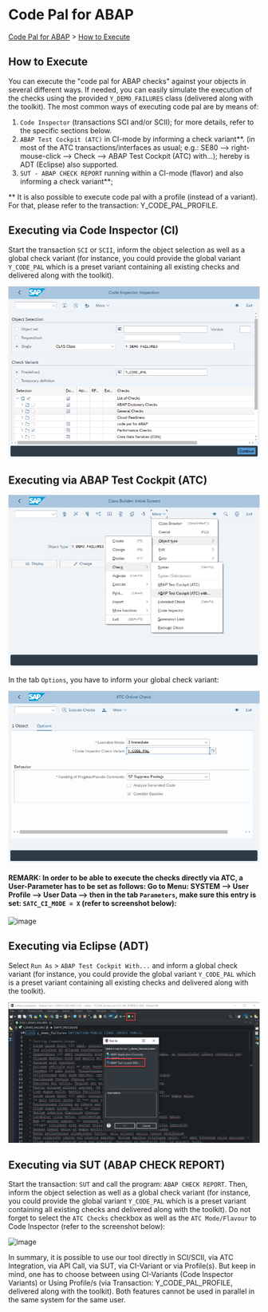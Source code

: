 # Code Pal for ABAP

[Code Pal for ABAP](../README.md) > [How to Execute](how-to-execute.md)

## How to Execute

You can execute the "code pal for ABAP checks" against your objects in several different ways. If needed, you can easily simulate the execution of the checks using the provided `Y_DEMO_FAILURES` class (delivered along with the toolkit). The most common ways of executing code pal are by means of:

1. `Code Inspector` (transactions SCI and/or SCII); for more details, refer to the specific sections below.
2. `ABAP Test Cockpit (ATC)` in CI-mode by informing a check variant**. (in most of the ATC transactions/interfaces as usual; e.g.: SE80 --> right-mouse-click --> Check --> ABAP Test Cockpit (ATC) with...); hereby is ADT (Eclipse) also supported.
3. `SUT - ABAP CHECK REPORT` running within a CI-mode (flavor) and also informing a check variant**;  

** It is also possible to execute code pal with a profile (instead of a variant). For that, please refer to the transaction: Y_CODE_PAL_PROFILE.

## Executing via Code Inspector (CI)

Start the transaction `SCI` or `SCII`, inform the object selection as well as a global check variant (for instance, you could provide the global variant `Y_CODE_PAL` which is a preset variant containing all existing checks and delivered along with the toolkit).

![code inspector execution](imgs/sap-gui-code-inspector.png)



## Executing via ABAP Test Cockpit (ATC)

![sap gui execution](imgs/execute-sap-gui.png)

In the tab `Options`, you have to inform your global check variant:  

![sap gui atc execution](imgs/sap-gui-atc.png)


#### REMARK: In order to be able to execute the checks directly via ATC, a User-Parameter has to be set as follows: Go to Menu: SYSTEM --> User Profile --> User Data --> then in the tab `Parameters`, make sure this entry is set: `SATC_CI_MODE = X` (refer to screenshot below):  

![image](https://user-images.githubusercontent.com/63100656/113266529-acd10180-92d5-11eb-80d9-c2717f0be1ca.png)




## Executing via Eclipse (ADT)

Select `Run As` > `ABAP Test Cockpit With...` and inform a global check variant (for instance, you could provide the global variant `Y_CODE_PAL` which is a preset variant containing all existing checks and delivered along with the toolkit).

![eclipse execution](imgs/execute-eclipse.png)




## Executing via SUT (ABAP CHECK REPORT)

Start the transaction: `SUT` and call the program: `ABAP CHECK REPORT`. Then, inform the object selection as well as a global check variant (for instance, you could provide the global variant `Y_CODE_PAL` which is a preset variant containing all existing checks and delivered along with the toolkit). Do not forget to select the `ATC Checks` checkbox as well as the `ATC Mode/Flavour` to Code Inspector (refer to the screenshot below):


![image](https://user-images.githubusercontent.com/63100656/113267616-da6a7a80-92d6-11eb-803f-f6392d032c79.png)


In summary, it is possible to use our tool directly in SCI/SCII, via ATC Integration, via API Call, via SUT, via CI-Variant or via Profile(s). But keep in mind, one has to choose between using CI-Variants (Code Inspector Variants) or Using Profile/s (via Transaction: Y_CODE_PAL_PROFILE, delivered along with the toolkit). Both features cannot be used in parallel in the same system for the same user. 

